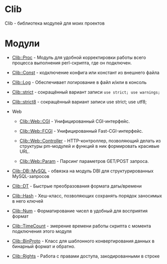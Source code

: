 # Clib

Clib - библиотека модулей для моих проектов

# Модули

* [Clib::Proc](doc/Proc.md) - Модуль для удобной корректировки работы всего процесса выполнения perl-скрипта, где он подключен.

* [Clib::Const](doc/Const.md) - кодключение конфига или констант из внешнего файла

* [Clib::Log](doc/Log.md) - Обеспечивает логирование в файл и/или в консоль

* [Clib::strict](doc/strict.md) - сокращённый вариант записи `use strict; use warnings;`

* [Clib::strict8](doc/strict8.md) - сокращённый вариант записи use strict; use utf8;

* Web

    * [Clib::Web::CGI](doc/Web-CGI.md) - Унифицированный CGI-интерфейс.

    * [Clib::Web::FCGI](doc/Web-FCGI.md) - Унифицированный Fast-CGI-интерфейс.

    * [Clib::Web::Controller](doc/Web-Controller.md) - HTTP-контроллер, позволяющий делать из структуры pm-модулей и функций в ник формировать красивые URL.

    * [Clib::Web::Param](doc/Web-Param.md) - Парсинг параметров GET/POST запроса.

* [Clib::DB::MySQL](doc/DB-MySQL.md) - обвязка на модуль DBI для структурированных MySQL-запросов

* [Clib::DT](doc/DT.md) - Быстрые преобразования формата даты/времени

* [Clib::Hash](doc/Hash.md) - Хеш-класс, позволяющих сохранять порядок заносимых в него ключей

* [Clib::Num](doc/Num.md) - Форматирование чисел в удобный для восприятия формат

* [Clib::TimeCount](doc/TimeCount.md) - змерение времени работы скрипта с момента подключения этого модуля

* [Clib::BinProto](doc/BinProto.md) - Класс для шаблонного конвертирования данных в бинарный формат и обратно.

* [Clib::Rights](doc/Rights.md) - Работа с правами доступа, закодированными в строке
